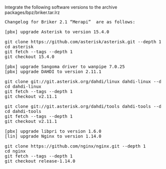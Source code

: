 Integrate the following software versions to the archive packages/bpz/briker.tar.lrz

<pre>
Changelog for Briker 2.1 “Merapi”  are as follows:

[pbx] upgrade Asterisk to version 15.4.0

git clone https://github.com/asterisk/asterisk.git --depth 1
cd asterisk
git fetch --tags --depth 1
git checkout 15.4.0

[pbx] upgrade Sangoma driver to wanpipe 7.0.25
[pbx] upgrade DAHDI to version 2.11.1

git clone git://git.asterisk.org/dahdi/linux dahdi-linux --depth 1
cd dahdi-linux
git fetch --tags --depth 1
git checkout v2.11.1

git clone git://git.asterisk.org/dahdi/tools dahdi-tools --depth 1
cd dahdi-tools
git fetch --tags --depth 1
git checkout v2.11.1

[pbx] upgrade libpri to version 1.6.0
[lin] upgrade Nginx to version 1.14.0

git clone https://github.com/nginx/nginx.git --depth 1
cd nginx
git fetch --tags --depth 1
git checkout release-1.14.0

</pre>

